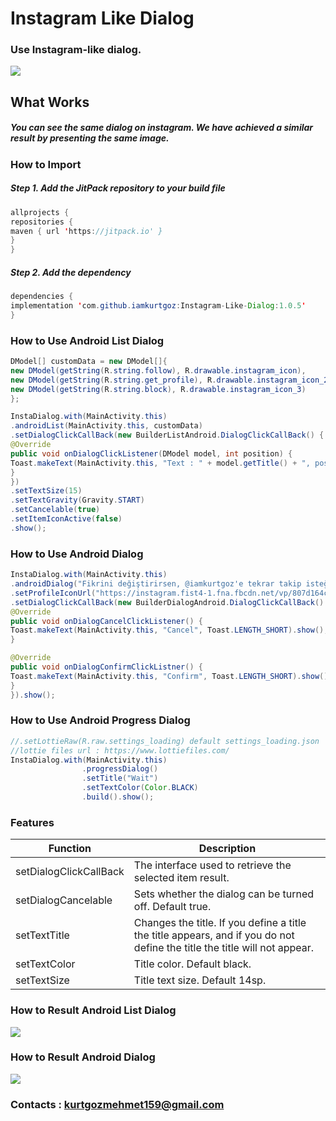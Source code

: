# Instagram Like Dialog
### Use Instagram-like dialog.
[![](https://jitpack.io/v/iamkurtgoz/Instagram-Like-Dialog.svg)](https://jitpack.io/#iamkurtgoz/Instagram-Like-Dialog)

## What Works

##### You can see the same dialog on instagram. We have achieved a similar result by presenting the same image.

### How to Import
##### Step 1. Add the JitPack repository to your build file
```java
allprojects {
repositories {
maven { url 'https://jitpack.io' }
}
}
```

##### Step 2. Add the dependency
```java
dependencies {
implementation 'com.github.iamkurtgoz:Instagram-Like-Dialog:1.0.5'
}
```

### How to Use Android List Dialog
```java
DModel[] customData = new DModel[]{
new DModel(getString(R.string.follow), R.drawable.instagram_icon),
new DModel(getString(R.string.get_profile), R.drawable.instagram_icon_2),
new DModel(getString(R.string.block), R.drawable.instagram_icon_3)
};

InstaDialog.with(MainActivity.this)
.androidList(MainActivity.this, customData)
.setDialogClickCallBack(new BuilderListAndroid.DialogClickCallBack() {
@Override
public void onDialogClickListener(DModel model, int position) {
Toast.makeText(MainActivity.this, "Text : " + model.getTitle() + ", position : " + position, Toast.LENGTH_SHORT).show();
}
})
.setTextSize(15)
.setTextGravity(Gravity.START)
.setCancelable(true)
.setItemIconActive(false)
.show();
```
### How to Use Android Dialog
```java
InstaDialog.with(MainActivity.this)
.androidDialog("Fikrini değiştirirsen, @iamkurtgoz'e tekrar takip isteği göndermen gerekecek.", "İptal", "Kabul")
.setProfileIconUrl("https://instagram.fist4-1.fna.fbcdn.net/vp/807d164c60a4e48041b9a095c5da5df7/5C691F53/t51.2885-19/s640x640/20838301_1915234258688325_4142410044761178112_n.jpg")
.setDialogClickCallBack(new BuilderDialogAndroid.DialogClickCallBack() {
@Override
public void onDialogCancelClickListener() {
Toast.makeText(MainActivity.this, "Cancel", Toast.LENGTH_SHORT).show();
}

@Override
public void onDialogConfirmClickListner() {
Toast.makeText(MainActivity.this, "Confirm", Toast.LENGTH_SHORT).show();
}
}).show();
```
### How to Use Android Progress Dialog
```java
//.setLottieRaw(R.raw.settings_loading) default settings_loading.json
//lottie files url : https://www.lottiefiles.com/
InstaDialog.with(MainActivity.this)
                .progressDialog()
                .setTitle("Wait")
                .setTextColor(Color.BLACK)
                .build().show();
```

### Features

Function  | Description
------------- | -------------
setDialogClickCallBack  | The interface used to retrieve the selected item result.
setDialogCancelable | Sets whether the dialog can be turned off. Default true.
setTextTitle | Changes the title. If you define a title the title appears, and if you do not define the title the title will not appear.
setTextColor | Title color. Default black.
setTextSize | Title text size. Default 14sp.


### How to Result Android List Dialog
![](https://github.com/iamkurtgoz/Instagram-Like-Dialog/raw/master/ss/ss_android_list.png)

### How to Result Android Dialog
![](https://github.com/iamkurtgoz/Instagram-Like-Dialog/raw/master/ss/ss_android_dialog.png)




### Contacts : kurtgozmehmet159@gmail.com
